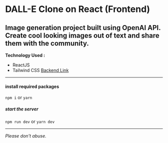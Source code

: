 
# **DALL-E Clone on React (Frontend)**

## Image generation project built using OpenAI API. Create cool looking images out of text and share them with the community.

**Technology Used :**

- ReactJS
- Tailwind CSS
[Backend Link](https://github.com/kcritesh/dalle-backend)
---


#### install required packages

`npm i`
or
`yarn`

##### start the server

`npm run dev`
or
`yarn dev`

---

_Please don't abuse._
